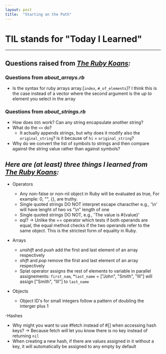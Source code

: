 ```yaml
---
layout: post
title:  "Starting on the Path"
---
```

# TIL stands for "Today I Learned"
---
## Questions raised from _[The Ruby Koans](http://rubykoans.com/):_

### Questions from _about_arrays.rb_
- Is the syntax for ruby arrays array.[`index`, `#_of_elements`]? I think this is the case instead of a vector where the second argument is the _up to_ element you select in the array

### Questions from _about_strings.rb_
- How does `EOS` work? Can any string encapsulate another string?
- What do the `<<` do?
  - It actually  appends strings, but why does it modify also the `original_string`? is it because of `hi` = `original_string`?
- Why do we convert the list of symbols to strings and then compare against the string value rather than against symbols?

## _Here are (at least) three things I learned from [The Ruby Koans](http://rubykoans.com/):_
- Operators
  - Any non-false or non-nil object in Ruby will be evaluated as true, For example: 0, "", {}, are truthy.
  - Single quoted strings DO NOT interpret escape characther e.g., '\n' will have lenght of two vs "\n" length of one
  - Single quoted strings DO NOT, e.g., 'The value is #{value}'
  - eql? -> Unlike the == operator which tests if both operands are equal, the equal method checks if the two operands refer to the same object. This is the strictest form of equality in Ruby.
  
- Arrays
  - _unshift_ and _push_ add the first and last element of an array respectively
  - _shift_ and _pop_ remove the first and last element of an array respectively
  - Splat operator assigns the rest of elements to variable in parallel assignements: `first_nam`, *`last_name` = ["John", "Smith", "III"] will assign ["Smith", "III"] to `last_name`

- Objects
  - Object ID's for small integers follow a pattern of doubling the interger plus 1

-Hashes
  - Why might you want to use #fetch instead of #[] when accessing hash keys? -> Because fetch _will_ let you know there is  no key instead of returning `nil`
  - When creating a new hash, if there are values assigned in it without a key, it will automatically be assigned to any empty by default 
